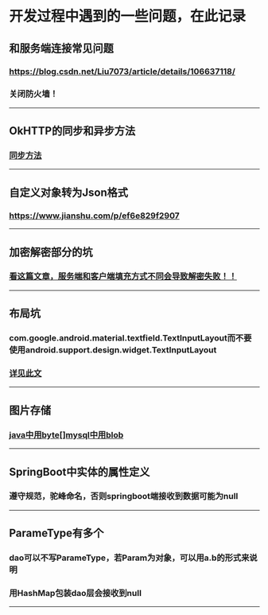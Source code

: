 # 开发过程中遇到的一些问题，在此记录
## 和服务端连接常见问题
### https://blog.csdn.net/Liu7073/article/details/106637118/
### 关闭防火墙！
---
## OkHTTP的同步和异步方法
### [同步方法](https://www.iteye.com/blog/xuanzhui-2284601)
---
## 自定义对象转为Json格式
### https://www.jianshu.com/p/ef6e829f2907
---

## 加密解密部分的坑
### [看这篇文章，服务端和客户端填充方式不同会导致解密失败！！](https://www.jianshu.com/p/a4a6c6b465b0)
---

## 布局坑
### com.google.android.material.textfield.TextInputLayout而不要使用android.support.design.widget.TextInputLayout
### [详见此文](https://stackoverflow.com/questions/38423809/android-support-design-widget-textinputlayout-could-not-be-instantiated)
---

## 图片存储
### [java中用byte[]mysql中用blob](https://www.cnblogs.com/jerrylz/p/5814460.html)
---

## SpringBoot中实体的属性定义
### 遵守规范，驼峰命名，否则springboot端接收到数据可能为null
---

## ParameType有多个
### dao可以不写ParameType，若Param为对象，可以用a.b的形式来说明
### 用HashMap包装dao层会接收到null
---